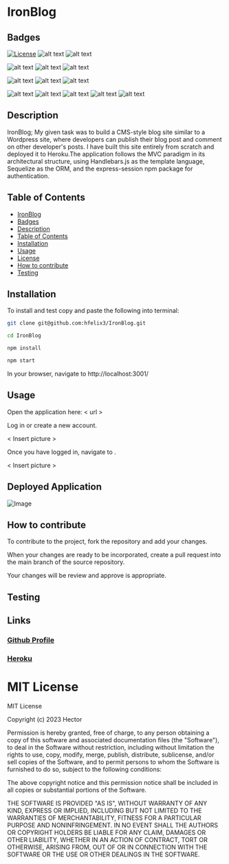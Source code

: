 # IronBlog

## Badges

[![License](https://img.shields.io/badge/License-MIT-blue.svg)](https://opensource.org/licenses/MIT)
![alt text](https://img.shields.io/badge/mac%20os-000000?style=for-the-badge&logo=apple&logoColor=white)
![alt text](https://img.shields.io/badge/Edx-193A3E?style=for-the-badge&logo=edx&logoColor=white)

![alt text](https://img.shields.io/badge/Heroku-430098?style=for-the-badge&logo=heroku&logoColor=white)
![alt text](https://img.shields.io/badge/prettier-1A2C34?style=for-the-badge&logo=prettier&logoColor=F7BA3E)
![alt text](https://img.shields.io/badge/eslint-3A33D1?style=for-the-badge&logo=eslint&logoColor=white)

![alt text](https://img.shields.io/badge/JavaScript-F7DF1E?style=for-the-badge&logo=javascript&logoColor=black)
![alt text](https://img.shields.io/badge/CSS3-1572B6?style=for-the-badge&logo=css3&logoColor=white)
![alt text](https://img.shields.io/badge/Handlebars.js-000000.svg?style=for-the-badge&logo=handlebarsdotjs&logoColor=white)

![alt text](https://img.shields.io/badge/npm-CB3837.svg?style=for-the-badge&logo=npm&logoColor=white)
![alt text](https://img.shields.io/badge/MySQL-4479A1.svg?style=for-the-badge&logo=MySQL&logoColor=white)
![alt text](https://img.shields.io/badge/Sequelize-52B0E7.svg?style=for-the-badge&logo=Sequelize&logoColor=white)
![alt text](https://img.shields.io/badge/Express-000000.svg?style=for-the-badge&logo=Express&logoColor=white)
![alt text](https://img.shields.io/badge/Nodemon-76D04B.svg?style=for-the-badge&logo=Nodemon&logoColor=white)

## Description

IronBlog; My given task was to build a CMS-style blog site similar to a Wordpress site, where developers can publish their blog post and comment on other developer's posts. I have built this site entirely from scratch and deployed it to Heroku.The application follows the MVC paradigm in its architectural structure, using Handlebars.js as the template language, Sequelize as the ORM, and the express-session npm package for authentication.

## Table of Contents

- [IronBlog](#IronBlog)
- [Badges](#Badges)
- [Description](#Description)
- [Table of Contents](#Table-of-contents)
- [Installation](#Installation)
- [Usage](#Usage)
- [License](#License)
- [How to contribute](#How-to-contribute)
- [Testing](#testing)

## Installation

To install and test copy and paste the following into terminal:

```Bash
git clone git@github.com:hfelix3/IronBlog.git

cd IronBlog

npm install

npm start

```

In your browser, navigate to http://localhost:3001/

## Usage

Open the application here: < url >

Log in or create a new account.

< Insert picture >

Once you have logged in, navigate to .

< Insert picture >

## Deployed Application

![Image](./public/images/localhost_3001.png)

## How to contribute

To contribute to the project, fork the repository and add your changes.

When your changes are ready to be incorporated, create a pull request into the main branch of the source repository.

Your changes will be review and approve is appropriate.

## Testing

## Links

### [Github Profile](https://github.com/hfelix3/IronBlog/)

### [Heroku](https://ironblog-5d9ab95bc56b.herokuapp.com/)

# MIT License

MIT License

Copyright (c) 2023 Hector

Permission is hereby granted, free of charge, to any person obtaining a copy
of this software and associated documentation files (the "Software"), to deal
in the Software without restriction, including without limitation the rights
to use, copy, modify, merge, publish, distribute, sublicense, and/or sell
copies of the Software, and to permit persons to whom the Software is
furnished to do so, subject to the following conditions:

The above copyright notice and this permission notice shall be included in all
copies or substantial portions of the Software.

THE SOFTWARE IS PROVIDED "AS IS", WITHOUT WARRANTY OF ANY KIND, EXPRESS OR
IMPLIED, INCLUDING BUT NOT LIMITED TO THE WARRANTIES OF MERCHANTABILITY,
FITNESS FOR A PARTICULAR PURPOSE AND NONINFRINGEMENT. IN NO EVENT SHALL THE
AUTHORS OR COPYRIGHT HOLDERS BE LIABLE FOR ANY CLAIM, DAMAGES OR OTHER
LIABILITY, WHETHER IN AN ACTION OF CONTRACT, TORT OR OTHERWISE, ARISING FROM,
OUT OF OR IN CONNECTION WITH THE SOFTWARE OR THE USE OR OTHER DEALINGS IN THE
SOFTWARE.
